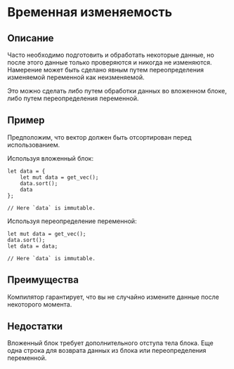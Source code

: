 # Временная изменяемость

## Описание

Часто необходимо подготовить и обработать некоторые данные, но после этого данные только проверяются и никогда не изменяются. Намерение может быть сделано явным путем переопределения изменяемой переменной как неизменяемой.

Это можно сделать либо путем обработки данных во вложенном блоке, либо путем переопределения переменной.

## Пример

Предположим, что вектор должен быть отсортирован перед использованием.

Используя вложенный блок:

```rust,ignore
let data = {
    let mut data = get_vec();
    data.sort();
    data
};

// Here `data` is immutable.
```

Используя переопределение переменной:

```rust,ignore
let mut data = get_vec();
data.sort();
let data = data;

// Here `data` is immutable.
```

## Преимущества

Компилятор гарантирует, что вы не случайно измените данные после некоторого момента.

## Недостатки

Вложенный блок требует дополнительного отступа тела блока.
Еще одна строка для возврата данных из блока или переопределения переменной.
